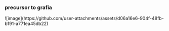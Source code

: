 <h3>precursor to grafia</h3>
![image](https://github.com/user-attachments/assets/d06a16e6-904f-48fb-b191-a771ea45db22)
